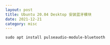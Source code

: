 ```yaml
---
layout: post
title: Ubuntu 20.04 Desktop 安装蓝牙模块
date: 2021-12-21
category: misc
---
```


```shell
sudo apt install pulseaudio-module-bluetooth
```